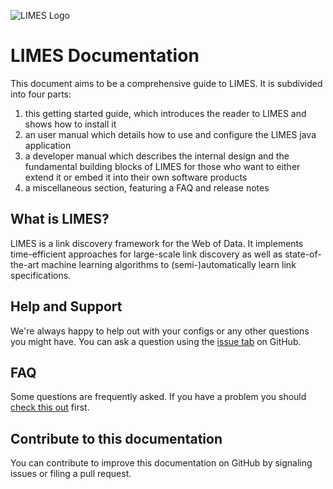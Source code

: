 ![LIMES Logo](images/limes_logo.png "LIMES")

# LIMES Documentation

This document aims to be a comprehensive guide to LIMES.
It is subdivided into four parts:
 1. this getting started guide, which introduces the reader to LIMES and shows how to install it
 2. an user manual which details how to use and configure the LIMES java application
 3. a developer manual which describes the internal design and the fundamental building blocks of LIMES for those who want to either extend it or embed it into their own software products
 4. a miscellaneous section, featuring a FAQ and release notes

## What is LIMES?

LIMES is a link discovery framework for the Web of Data.
It implements time-efficient approaches for large-scale link discovery
as well as state-of-the-art machine learning algorithms to (semi-)automatically learn link specifications.

## Help and Support

We're always happy to help out with your configs or any other questions you might have.
You can ask a question using the [issue tab](https://github.com/dice-group/LIMES/issues) on GitHub.

## FAQ

Some questions are frequently asked. If you have a problem you should [check this out](misc/faq.md) first.

## Contribute to this documentation

You can contribute to improve this documentation on GitHub by signaling issues or filing a pull request.
